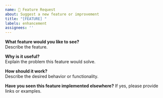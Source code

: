 ```yaml
---
name: 🚀 Feature Request
about: Suggest a new feature or improvement
title: "[FEATURE] "
labels: enhancement
assignees: ''
---
```


**What feature would you like to see?**  
Describe the feature.

**Why is it useful?**  
Explain the problem this feature would solve.

**How should it work?**  
Describe the desired behavior or functionality.

**Have you seen this feature implemented elsewhere?**
If yes, please provide links or examples.